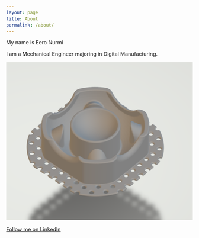 ```yaml
---
layout: page
title: About
permalink: /about/
---
```


My name is Eero Nurmi

I am a Mechanical Engineer majoring in Digital Manufacturing. 

![My first fixture using PicoGK by LEAP71](docs/images/PicoGK_fixt1.svg)


[Follow me on LinkedIn](https://www.linkedin.com/in/eero-nurmi-/)

